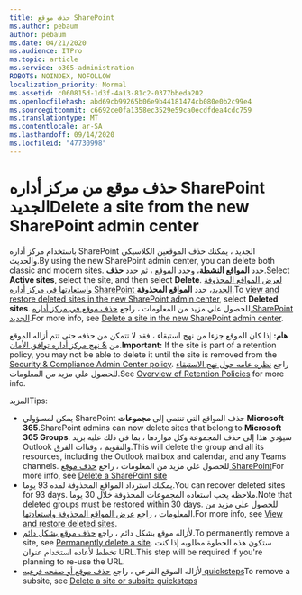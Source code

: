 ```yaml
---
title: حذف موقع SharePoint
ms.author: pebaum
author: pebaum
ms.date: 04/21/2020
ms.audience: ITPro
ms.topic: article
ms.service: o365-administration
ROBOTS: NOINDEX, NOFOLLOW
localization_priority: Normal
ms.assetid: c060815d-1d3f-4a13-81c2-0377bbeda202
ms.openlocfilehash: abd69cb99265b06e9b44181474cb080e0b2c99e4
ms.sourcegitcommit: c6692ce0fa1358ec3529e59ca0ecdfdea4cdc759
ms.translationtype: MT
ms.contentlocale: ar-SA
ms.lasthandoff: 09/14/2020
ms.locfileid: "47730998"
---
```

# <a name="delete-a-site-from-the-new-sharepoint-admin-center"></a><span data-ttu-id="4d799-102">حذف موقع من مركز أداره SharePoint الجديد</span><span class="sxs-lookup"><span data-stu-id="4d799-102">Delete a site from the new SharePoint admin center</span></span>

<span data-ttu-id="4d799-103">باستخدام مركز أداره SharePoint الجديد ، يمكنك حذف الموقعين الكلاسيكي والحديث.</span><span class="sxs-lookup"><span data-stu-id="4d799-103">By using the new SharePoint admin center, you can delete both classic and modern sites.</span></span> <span data-ttu-id="4d799-104">حدد **المواقع النشطة**، وحدد الموقع ، ثم حدد **حذف**.</span><span class="sxs-lookup"><span data-stu-id="4d799-104">Select **Active sites**, select the site, and then select **Delete**.</span></span> <span data-ttu-id="4d799-105">[لعرض المواقع المحذوفة واستعادتها في مركز أداره SharePoint الجديد](https://docs.microsoft.com/sharepoint/view-and-restore-deleted-sites-in-new-admin-center)، حدد **المواقع المحذوفة**.</span><span class="sxs-lookup"><span data-stu-id="4d799-105">To [view and restore deleted sites in the new SharePoint admin center](https://docs.microsoft.com/sharepoint/view-and-restore-deleted-sites-in-new-admin-center), select **Deleted sites**.</span></span> <span data-ttu-id="4d799-106">للحصول علي مزيد من المعلومات ، راجع [حذف موقع في مركز أداره SharePoint الجديد](https://docs.microsoft.com/sharepoint/delete-site-collection#delete-a-site-in-the-new-sharepoint-admin-center).</span><span class="sxs-lookup"><span data-stu-id="4d799-106">For more info, see [Delete a site in the new SharePoint admin center](https://docs.microsoft.com/sharepoint/delete-site-collection#delete-a-site-in-the-new-sharepoint-admin-center).</span></span>

<span data-ttu-id="4d799-107">**هام:** إذا كان الموقع جزءا من نهج استبقاء ، فقد لا تتمكن من حذفه حتى تتم أزاله الموقع من [ &amp; نهج مركز أداره توافق الأمان](https://protection.office.com/?rfr=AdminCenter#/homepage).</span><span class="sxs-lookup"><span data-stu-id="4d799-107">**Important:** If the site is part of a retention policy, you may not be able to delete it until the site is removed from the [Security &amp; Compliance Admin Center policy](https://protection.office.com/?rfr=AdminCenter#/homepage).</span></span> <span data-ttu-id="4d799-108">راجع [نظره عامه حول نهج الاستبقاء](https://docs.microsoft.com/microsoft-365/compliance/retention-policies) للحصول علي مزيد من المعلومات.</span><span class="sxs-lookup"><span data-stu-id="4d799-108">See [Overview of Retention Policies](https://docs.microsoft.com/microsoft-365/compliance/retention-policies) for more info.</span></span> 

<span data-ttu-id="4d799-109">المزيد</span><span class="sxs-lookup"><span data-stu-id="4d799-109">Tips:</span></span>
- <span data-ttu-id="4d799-110">يمكن لمسؤولي SharePoint حذف المواقع التي تنتمي إلى **مجموعات Microsoft 365**.</span><span class="sxs-lookup"><span data-stu-id="4d799-110">SharePoint admins can now delete sites that belong to **Microsoft 365 Groups**.</span></span> <span data-ttu-id="4d799-111">سيؤدي هذا إلى حذف المجموعة وكل مواردها ، بما في ذلك علبه بريد Outlook والتقويم ، وقناات الفرق.</span><span class="sxs-lookup"><span data-stu-id="4d799-111">This will delete the group and all its resources, including the Outlook mailbox and calendar, and any Teams channels.</span></span> <span data-ttu-id="4d799-112">للحصول علي مزيد من المعلومات ، راجع [حذف موقع SharePoint](https://docs.microsoft.com/sharepoint/manage-sites-in-new-admin-center#delete-a-site)</span><span class="sxs-lookup"><span data-stu-id="4d799-112">For more info, see [Delete a SharePoint site](https://docs.microsoft.com/sharepoint/manage-sites-in-new-admin-center#delete-a-site)</span></span>
- <span data-ttu-id="4d799-113">يمكنك استرداد المواقع المحذوفة لمده 93 يوما.</span><span class="sxs-lookup"><span data-stu-id="4d799-113">You can recover deleted sites for 93 days.</span></span> <span data-ttu-id="4d799-114">ملاحظه يجب استعاده المجموعات المحذوفة خلال 30 يوما.</span><span class="sxs-lookup"><span data-stu-id="4d799-114">Note that deleted groups must be restored within 30 days.</span></span> <span data-ttu-id="4d799-115">للحصول علي مزيد من المعلومات ، راجع [عرض المواقع المحذوفة واستعادتها](https://docs.microsoft.com/sharepoint/view-and-restore-deleted-sites-in-new-admin-center).</span><span class="sxs-lookup"><span data-stu-id="4d799-115">For more info, see [View and restore deleted sites](https://docs.microsoft.com/sharepoint/view-and-restore-deleted-sites-in-new-admin-center).</span></span>
- <span data-ttu-id="4d799-116">لأزاله موقع بشكل دائم ، راجع [حذف موقع بشكل دائم](https://docs.microsoft.com/sharepoint/delete-site-collection#permanently-delete-a-site).</span><span class="sxs-lookup"><span data-stu-id="4d799-116">To permanently remove a site, see [Permanently delete a site](https://docs.microsoft.com/sharepoint/delete-site-collection#permanently-delete-a-site).</span></span> <span data-ttu-id="4d799-117">ستكون هذه الخطوة مطلوبه إذا كنت تخطط لأعاده استخدام عنوان URL.</span><span class="sxs-lookup"><span data-stu-id="4d799-117">This step will be required if you're planning to re-use the URL.</span></span> 
- <span data-ttu-id="4d799-118">لأزاله الموقع الفرعي ، راجع [حذف موقع أو صفحه فرعيه quicksteps](https://support.office.com/article/Delete-a-SharePoint-site-or-subsite-bc37b743-0cef-475e-9a8c-8fc4d40179fb#__bkmkshortcut)</span><span class="sxs-lookup"><span data-stu-id="4d799-118">To remove a subsite, see [Delete a site or subsite quicksteps](https://support.office.com/article/Delete-a-SharePoint-site-or-subsite-bc37b743-0cef-475e-9a8c-8fc4d40179fb#__bkmkshortcut)</span></span>

